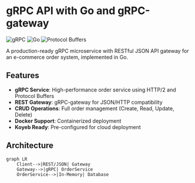 # gRPC API with Go and gRPC-gateway

![gRPC](https://img.shields.io/badge/gRPC-1.0-blue?style=flat-square)
![Go](https://img.shields.io/badge/Go-1.21+-blue?style=flat-square)
![Protocol Buffers](https://img.shields.io/badge/Protocol_Buffers-3+-blue?style=flat-square)

A production-ready gRPC microservice with RESTful JSON API gateway for an e-commerce order system, implemented in Go.

## Features

- **gRPC Service**: High-performance order service using HTTP/2 and Protocol Buffers
- **REST Gateway**: gRPC-gateway for JSON/HTTP compatibility
- **CRUD Operations**: Full order management (Create, Read, Update, Delete)
- **Docker Support**: Containerized deployment
- **Koyeb Ready**: Pre-configured for cloud deployment

## Architecture

```mermaid
graph LR
    Client-->|REST/JSON| Gateway
    Gateway-->|gRPC| OrderService
    OrderService-->|In-Memory| Database